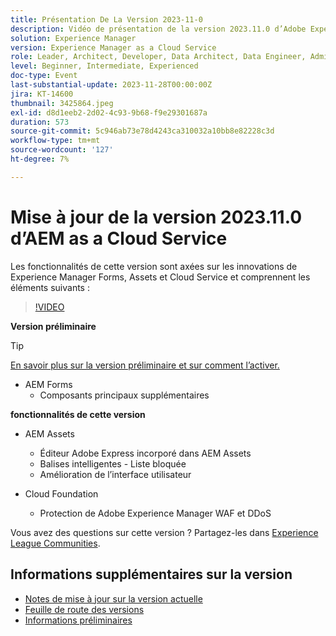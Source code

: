 ```yaml
---
title: Présentation De La Version 2023-11-0
description: Vidéo de présentation de la version 2023.11.0 d’Adobe Experience Manager as a Cloud Service, les fonctionnalités de cette version se concentrent sur Experience Manager Forms, Assets et Cloud Service
solution: Experience Manager
version: Experience Manager as a Cloud Service
role: Leader, Architect, Developer, Data Architect, Data Engineer, Admin, User
level: Beginner, Intermediate, Experienced
doc-type: Event
last-substantial-update: 2023-11-28T00:00:00Z
jira: KT-14600
thumbnail: 3425864.jpeg
exl-id: d8d1eeb2-2d02-4c93-9b68-f9e29301687a
duration: 573
source-git-commit: 5c946ab73e78d4243ca310032a10bb8e82228c3d
workflow-type: tm+mt
source-wordcount: '127'
ht-degree: 7%

---
```


# Mise à jour de la version 2023.11.0 d’AEM as a Cloud Service

Les fonctionnalités de cette version sont axées sur les innovations de Experience Manager Forms, Assets et Cloud Service et comprennent les éléments suivants :

>[!VIDEO](https://video.tv.adobe.com/v/3425864/?learn=on)

**Version préliminaire**

>[!TIP]
>
>[En savoir plus sur la version préliminaire et sur comment l’activer.](https://experienceleague.adobe.com/docs/experience-manager-cloud-service/content/release-notes/prerelease.html?lang=fr)

* AEM Forms
   * Composants principaux supplémentaires

**fonctionnalités de cette version**

* AEM Assets
   * Éditeur Adobe Express incorporé dans AEM Assets
   * Balises intelligentes - Liste bloquée
   * Amélioration de l’interface utilisateur

* Cloud Foundation
   * Protection de Adobe Experience Manager WAF et DDoS

Vous avez des questions sur cette version ?  Partagez-les dans [Experience League Communities](https://adobe.ly/3uBHk1D).

## Informations supplémentaires sur la version

* [Notes de mise à jour sur la version actuelle](https://experienceleague.adobe.com/docs/experience-manager-cloud-service/content/release-notes/home.html?lang=fr)
* [Feuille de route des versions](https://experienceleague.adobe.com/docs/experience-manager-release-information/aem-release-updates/update-releases-roadmap.html?lang=fr)
* [Informations préliminaires](https://experienceleague.adobe.com/docs/experience-manager-cloud-service/content/release-notes/prerelease.html?lang=fr)
